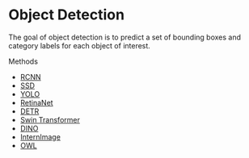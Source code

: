 # Object Detection
The goal of object detection is to predict a set of bounding boxes and category labels for each object of interest.

Methods
- [RCNN](detection/RCNN.md)
- [SSD](detection/SSD.md)
- [YOLO](detection/YOLO.md)
- [RetinaNet](detection/RetinaNet.md)
- [DETR](detection/DETR.md)
- [Swin Transformer](detection/SwinTransformer.md)
- [DINO](detection/DINO.md)
- [InternImage](detection/InternImage.md)
- [OWL](detection/OWL.md)